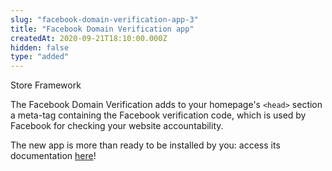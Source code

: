 ```yaml
---
slug: "facebook-domain-verification-app-3"
title: "Facebook Domain Verification app"
createdAt: 2020-09-21T18:10:00.000Z
hidden: false
type: "added"
---
```


<div class="badge" id="store-framework">Store Framework</div>

The Facebook Domain Verification adds to your homepage's `<head>` section a meta-tag containing the Facebook verification code, which is used by Facebook for checking your website accountability.

The new app is more than ready to be installed by you: access its documentation [here](https://vtex.io/docs/components/pixel/vtex.facebook-domain-verification/)!